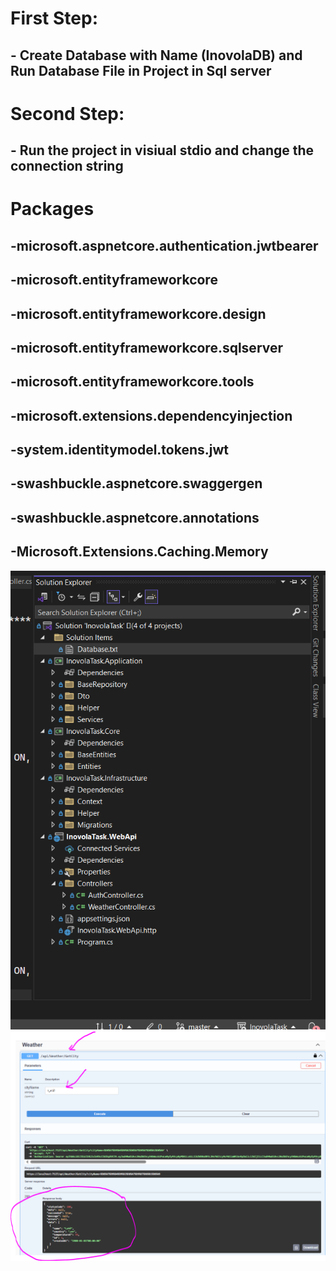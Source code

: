 # First Step:
## - Create Database with Name (InovolaDB) and Run Database File in Project in Sql server 
# Second Step:
## - Run the project in visiual stdio and change the connection string
# Packages
## -microsoft.aspnetcore.authentication.jwtbearer
## -microsoft.entityframeworkcore 
## -microsoft.entityframeworkcore.design
## -microsoft.entityframeworkcore.sqlserver
## -microsoft.entityframeworkcore.tools
## -microsoft.extensions.dependencyinjection
## -system.identitymodel.tokens.jwt
## -swashbuckle.aspnetcore.swaggergen
## -swashbuckle.aspnetcore.annotations
## -Microsoft.Extensions.Caching.Memory
![image alt](https://github.com/sayednegm92/InovolaTask/blob/107229eb2d7cf6c58b47aebe1f3d9f14427b7a63/Project.PNG)
![image alt](https://github.com/sayednegm92/InovolaTask/blob/a20607d19fd76519efa93b2426cee52ab59a5aaf/swigger.PNG)

